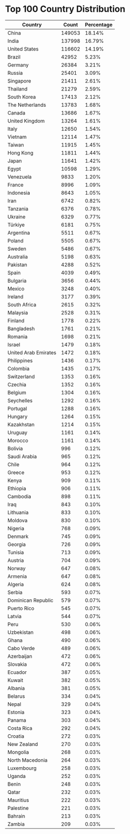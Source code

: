 # Top 100 Country Distribution
| Country | Count | Percentage |
|----|----|----|
| China | 149053 | 18.14% |
| India | 137998 | 16.79% |
| United States | 116602 | 14.19% |
| Brazil | 42952 | 5.23% |
| Germany | 26384 | 3.21% |
| Russia | 25401 | 3.09% |
| Singapore | 21411 | 2.61% |
| Thailand | 21279 | 2.59% |
| South Korea | 17413 | 2.12% |
| The Netherlands | 13783 | 1.68% |
| Canada | 13686 | 1.67% |
| United Kingdom | 13264 | 1.61% |
| Italy | 12650 | 1.54% |
| Vietnam | 12114 | 1.47% |
| Taiwan | 11915 | 1.45% |
| Hong Kong | 11811 | 1.44% |
| Japan | 11641 | 1.42% |
| Egypt | 10598 | 1.29% |
| Venezuela | 9833 | 1.20% |
| France | 8996 | 1.09% |
| Indonesia | 8643 | 1.05% |
| Iran | 6742 | 0.82% |
| Tanzania | 6376 | 0.78% |
| Ukraine | 6329 | 0.77% |
| Türkiye | 6181 | 0.75% |
| Argentina | 5511 | 0.67% |
| Poland | 5505 | 0.67% |
| Sweden | 5486 | 0.67% |
| Australia | 5198 | 0.63% |
| Pakistan | 4288 | 0.52% |
| Spain | 4039 | 0.49% |
| Bulgaria | 3656 | 0.44% |
| Mexico | 3248 | 0.40% |
| Ireland | 3177 | 0.39% |
| South Africa | 2615 | 0.32% |
| Malaysia | 2528 | 0.31% |
| Finland | 1778 | 0.22% |
| Bangladesh | 1761 | 0.21% |
| Romania | 1698 | 0.21% |
| Israel | 1479 | 0.18% |
| United Arab Emirates | 1472 | 0.18% |
| Philippines | 1436 | 0.17% |
| Colombia | 1435 | 0.17% |
| Switzerland | 1353 | 0.16% |
| Czechia | 1352 | 0.16% |
| Belgium | 1304 | 0.16% |
| Seychelles | 1292 | 0.16% |
| Portugal | 1288 | 0.16% |
| Hungary | 1264 | 0.15% |
| Kazakhstan | 1214 | 0.15% |
| Uruguay | 1161 | 0.14% |
| Morocco | 1161 | 0.14% |
| Bolivia | 996 | 0.12% |
| Saudi Arabia | 965 | 0.12% |
| Chile | 964 | 0.12% |
| Greece | 953 | 0.12% |
| Kenya | 909 | 0.11% |
| Ethiopia | 906 | 0.11% |
| Cambodia | 898 | 0.11% |
| Iraq | 843 | 0.10% |
| Lithuania | 833 | 0.10% |
| Moldova | 830 | 0.10% |
| Nigeria | 768 | 0.09% |
| Denmark | 745 | 0.09% |
| Georgia | 726 | 0.09% |
| Tunisia | 713 | 0.09% |
| Austria | 704 | 0.09% |
| Norway | 647 | 0.08% |
| Armenia | 647 | 0.08% |
| Algeria | 624 | 0.08% |
| Serbia | 593 | 0.07% |
| Dominican Republic | 579 | 0.07% |
| Puerto Rico | 545 | 0.07% |
| Latvia | 544 | 0.07% |
| Peru | 530 | 0.06% |
| Uzbekistan | 498 | 0.06% |
| Ghana | 490 | 0.06% |
| Cabo Verde | 489 | 0.06% |
| Azerbaijan | 472 | 0.06% |
| Slovakia | 472 | 0.06% |
| Ecuador | 387 | 0.05% |
| Kuwait | 382 | 0.05% |
| Albania | 381 | 0.05% |
| Belarus | 334 | 0.04% |
| Nepal | 329 | 0.04% |
| Estonia | 323 | 0.04% |
| Panama | 303 | 0.04% |
| Costa Rica | 292 | 0.04% |
| Croatia | 272 | 0.03% |
| New Zealand | 270 | 0.03% |
| Mongolia | 268 | 0.03% |
| North Macedonia | 264 | 0.03% |
| Luxembourg | 258 | 0.03% |
| Uganda | 252 | 0.03% |
| Benin | 248 | 0.03% |
| Qatar | 232 | 0.03% |
| Mauritius | 222 | 0.03% |
| Palestine | 221 | 0.03% |
| Bahrain | 213 | 0.03% |
| Zambia | 209 | 0.03% |
